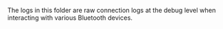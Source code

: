 The logs in this folder are raw connection logs at the debug level when interacting with various Bluetooth devices.